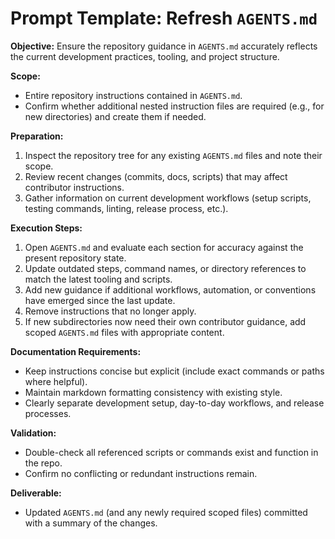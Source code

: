 # Prompt Template: Refresh `AGENTS.md`

**Objective:**
Ensure the repository guidance in `AGENTS.md` accurately reflects the current development practices, tooling, and project structure.

**Scope:**
- Entire repository instructions contained in `AGENTS.md`.
- Confirm whether additional nested instruction files are required (e.g., for new directories) and create them if needed.

**Preparation:**
1. Inspect the repository tree for any existing `AGENTS.md` files and note their scope.
2. Review recent changes (commits, docs, scripts) that may affect contributor instructions.
3. Gather information on current development workflows (setup scripts, testing commands, linting, release process, etc.).

**Execution Steps:**
1. Open `AGENTS.md` and evaluate each section for accuracy against the present repository state.
2. Update outdated steps, command names, or directory references to match the latest tooling and scripts.
3. Add new guidance if additional workflows, automation, or conventions have emerged since the last update.
4. Remove instructions that no longer apply.
5. If new subdirectories now need their own contributor guidance, add scoped `AGENTS.md` files with appropriate content.

**Documentation Requirements:**
- Keep instructions concise but explicit (include exact commands or paths where helpful).
- Maintain markdown formatting consistency with existing style.
- Clearly separate development setup, day-to-day workflows, and release processes.

**Validation:**
- Double-check all referenced scripts or commands exist and function in the repo.
- Confirm no conflicting or redundant instructions remain.

**Deliverable:**
- Updated `AGENTS.md` (and any newly required scoped files) committed with a summary of the changes.
